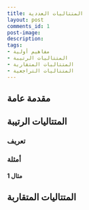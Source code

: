 ```yaml
---
title: المتتاليات العددية
layout: post
comments_id: 1
post-image: 
description: 
tags:
- مفاهيم أولية
- المتتاليات الرتيبة
- المتتاليات المتقارية
- المتتاليات التراجعية
---
```




## مقدمة عامة

## المتتاليات الرتيبة

### تعريف


### أمثلة
#### مثال 1

## المتتاليات المتقاربة

